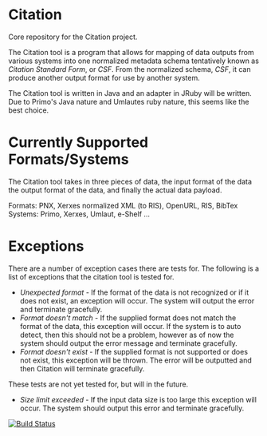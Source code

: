 Citation
==========

Core repository for the Citation project.

The Citation tool is a program that allows for mapping of data outputs from various systems into one normalized metadata schema
tentatively known as *Citation Standard Form*, or *CSF*. From the normalized schema, *CSF*, it can produce another output
format for use by another system.

The Citation tool is written in Java and an adapter in JRuby will be written. Due to Primo's Java nature and Umlautes ruby nature, this seems like the best choice.

Currently Supported Formats/Systems
===================================
The Citation tool takes in three pieces of data, the input format of the data the output format of the data, and finally the actual data payload. 

Formats: PNX, Xerxes normalized XML (to RIS), OpenURL, RIS, BibTex
Systems: Primo, Xerxes, Umlaut, e-Shelf ...

Exceptions
==========
There are a number of exception cases there are tests for. The following is a list of exceptions that the citation tool is
tested for.
- *Unexpected format* - If the format of the data is not recognized or if it does not exist, an exception will occur. The system will output the error and terminate gracefully.
- *Format doesn't match* - If the supplied format does not match the format of the data, this exception will occur. If the system is to auto detect, then this should not be a problem, however as of now the system should output the error message and terminate gracefully.
- *Format doesn't exist* - If the supplied format is not supported or does not exist, this exception will be thrown. The error will be outputted and then Citation will terminate gracefully.

These tests are not yet tested for, but will in the future.
- *Size limit exceeded* - If the input data size is too large this exception will occur. The system should output this error and
						terminate gracefully.

[![Build Status](http://jenkins1.bobst.nyu.edu:8080/job/Citation/badge/icon)](http://jenkins1.bobst.nyu.edu:8080/job/Citation/)